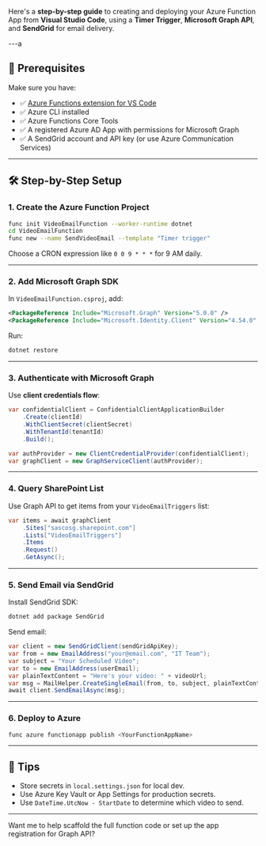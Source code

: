 Here's a **step-by-step guide** to creating and deploying your Azure Function App from **Visual Studio Code**, using a **Timer Trigger**, **Microsoft Graph API**, and **SendGrid** for email delivery.

---a

## 🧰 Prerequisites
Make sure you have:
- ✅ [Azure Functions extension for VS Code](https://learn.microsoft.com/en-us/azure/azure-functions/functions-develop-vs-code)
- ✅ Azure CLI installed
- ✅ Azure Functions Core Tools
- ✅ A registered Azure AD App with permissions for Microsoft Graph
- ✅ A SendGrid account and API key (or use Azure Communication Services)

---

## 🛠️ Step-by-Step Setup

### 1. **Create the Azure Function Project**
```bash
func init VideoEmailFunction --worker-runtime dotnet
cd VideoEmailFunction
func new --name SendVideoEmail --template "Timer trigger"
```
Choose a CRON expression like `0 0 9 * * *` for 9 AM daily.

---

### 2. **Add Microsoft Graph SDK**
In `VideoEmailFunction.csproj`, add:
```xml
<PackageReference Include="Microsoft.Graph" Version="5.0.0" />
<PackageReference Include="Microsoft.Identity.Client" Version="4.54.0" />
```

Run:
```bash
dotnet restore
```

---

### 3. **Authenticate with Microsoft Graph**
Use **client credentials flow**:
```csharp
var confidentialClient = ConfidentialClientApplicationBuilder
    .Create(clientId)
    .WithClientSecret(clientSecret)
    .WithTenantId(tenantId)
    .Build();

var authProvider = new ClientCredentialProvider(confidentialClient);
var graphClient = new GraphServiceClient(authProvider);
```

---

### 4. **Query SharePoint List**
Use Graph API to get items from your `VideoEmailTriggers` list:
```csharp
var items = await graphClient
    .Sites["sascosg.sharepoint.com"]
    .Lists["VideoEmailTriggers"]
    .Items
    .Request()
    .GetAsync();
```

---

### 5. **Send Email via SendGrid**
Install SendGrid SDK:
```bash
dotnet add package SendGrid
```

Send email:
```csharp
var client = new SendGridClient(sendGridApiKey);
var from = new EmailAddress("your@email.com", "IT Team");
var subject = "Your Scheduled Video";
var to = new EmailAddress(userEmail);
var plainTextContent = "Here's your video: " + videoUrl;
var msg = MailHelper.CreateSingleEmail(from, to, subject, plainTextContent, null);
await client.SendEmailAsync(msg);
```

---

### 6. **Deploy to Azure**
```bash
func azure functionapp publish <YourFunctionAppName>
```

---

## 🧠 Tips
- Store secrets in `local.settings.json` for local dev.
- Use Azure Key Vault or App Settings for production secrets.
- Use `DateTime.UtcNow - StartDate` to determine which video to send.

---

Want me to help scaffold the full function code or set up the app registration for Graph API?